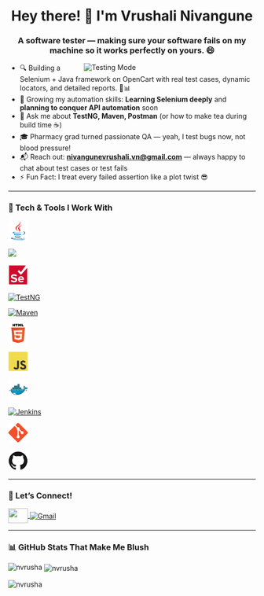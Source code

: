 <h1 align="center">Hey there! 👋 I'm Vrushali Nivangune</h1>
<h3 align="center">A software tester — making sure your software fails on my machine so it works perfectly on yours. 😄</h3>
<img align="right" alt="Testing Mode" width="350" src="https://i.pinimg.com/originals/e7/26/c7/e726c74ac081eed50feee1433d12c998.gif">

- 🔍 Building a Selenium + Java framework on OpenCart with real test cases, dynamic locators, and detailed reports. 🧪📊
- 🌱 Growing my automation skills: **Learning Selenium deeply** and **planning to conquer API automation** soon  
- 💬 Ask me about **TestNG, Maven, Postman** (or how to make tea during build time ☕)  
- 🎓 Pharmacy grad turned passionate QA — yeah, I test bugs now, not blood pressure!  
- 📬 Reach out: **nivangunevrushali.vn@gmail.com** — always happy to chat about test cases or test fails  
- ⚡ Fun Fact: I treat every failed assertion like a plot twist 😎

---

<h3 align="left">🧩 Tech & Tools I Work With</h3>

<p align="left" style="white-space: nowrap;">
  <!-- Java -->
  <a href="#"><img src="https://raw.githubusercontent.com/devicons/devicon/master/icons/java/java-original.svg" width="40" /></a>
  
  <!-- Postman -->
  <a href="#"><img src="https://www.vectorlogo.zone/logos/getpostman/getpostman-icon.svg" width="40" /></a>
  
  <!-- Selenium -->
  <a href="#"><img src="https://raw.githubusercontent.com/devicons/devicon/master/icons/selenium/selenium-original.svg" width="40" /></a>
  
  <!-- TestNG -->
  <a href="#"><img src="https://avatars.githubusercontent.com/u/12528662?s=200&v=4" width="40" title="TestNG"/></a>
  
  <!-- Maven -->
  <a href="#"><img src="https://encrypted-tbn0.gstatic.com/images?q=tbn:ANd9GcQ7j-TME_dex1aKFg4hd_6CTsxZx_duYzmVkkbNA6Foz6XV-LrMtqSIKHmdcxS3B_h-kG4&usqp=CAU" width="40" title="Maven"/></a>
  
  <!-- HTML5 -->
  <a href="#"><img src="https://raw.githubusercontent.com/devicons/devicon/master/icons/html5/html5-original-wordmark.svg" width="40" /></a>
  
  <!-- JavaScript -->
  <a href="#"><img src="https://raw.githubusercontent.com/devicons/devicon/master/icons/javascript/javascript-original.svg" width="40" /></a>
  
  <!-- Docker -->
  <a href="#"><img src="https://raw.githubusercontent.com/devicons/devicon/master/icons/docker/docker-original.svg" width="40" title="Docker"/></a>
  
  <!-- Jenkins -->
  <a href="#"><img src="https://www.vectorlogo.zone/logos/jenkins/jenkins-icon.svg" width="40" title="Jenkins"/></a>
  
  <!-- Git -->
  <a href="#"><img src="https://raw.githubusercontent.com/devicons/devicon/master/icons/git/git-original.svg" width="40" title="Git"/></a>
  
  <!-- GitHub -->
  <a href="#"><img src="https://raw.githubusercontent.com/devicons/devicon/master/icons/github/github-original.svg" width="40" title="GitHub"/></a>
</p>

---

<h3 align="left">🔗 Let’s Connect!</h3>

<p align="left">
  <!-- LinkedIn -->
  <a href="https://www.linkedin.com/in/vrushali-nivangune-a256831b0/" target="blank">
    <img align="center" src="https://raw.githubusercontent.com/rahuldkjain/github-profile-readme-generator/master/src/images/icons/Social/linked-in-alt.svg" height="30" width="40" />
  </a>

  <!-- Gmail -->
  <a href="mailto:nivangunevrushali.vn@gmail.com" target="blank">
    <img align="center" src="https://cdn-icons-png.flaticon.com/512/732/732200.png" alt="Gmail" height="40" width="40" />
  </a>
</p>

---

<h3>📊 GitHub Stats That Make Me Blush</h3>

<p><img align="left" src="https://github-readme-stats.vercel.app/api/top-langs?username=nvrusha&show_icons=true&locale=en&layout=compact" alt="nvrusha" /></p>

<p>&nbsp;<img align="center" src="https://github-readme-stats.vercel.app/api?username=nvrusha&show_icons=true&locale=en" alt="nvrusha" /></p>

<p><img align="center" src="https://github-readme-streak-stats.herokuapp.com/?user=nvrusha&" alt="nvrusha" /></p>
